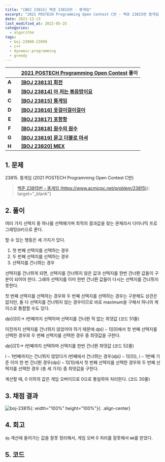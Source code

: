 ```yaml
---
title: "[BOJ 23815] 백준 23815번 - 똥게임"
excerpt: "2021 POSTECH Programming Open Contest C번 - 백준 23815번 똥게임 풀이"
date: 2021-12-13
last_modified_at: 2022-05-25
categories:
  - algorithm
tags:
  - boj-23000-23999
  - c++
  - dynamic-programming
  - greedy
---
```


|||[2021 POSTECH Programming Open Contest](https://burningfalls.github.io/contest/postech2021-baekjoon-contest) 풀이|
|:---:|:---:|:---|
|**A**||**[[BOJ 23813] 회전](https://burningfalls.github.io/algorithm/boj-23813/)**|
|**B**||**[[BOJ 23814] 아 저는 볶음밥이요](https://burningfalls.github.io/algorithm/boj-23814/)**|
|**C**||**[[BOJ 23815] 똥게임](https://burningfalls.github.io/algorithm/boj-23815/)**|
|**D**||**[[BOJ 23816] 옷걸이걸이걸이](https://burningfalls.github.io/algorithm/boj-23816/)**|
|**E**||**[[BOJ 23817] 포항항](https://burningfalls.github.io/algorithm/boj-23817/)**|
|**F**||**[[BOJ 23818] 원수의 원수](https://burningfalls.github.io/algorithm/boj-23818/)**|
|**G**||**[[BOJ 23819] 묻고 더블로 마셔](https://burningfalls.github.io/algorithm/boj-23819/)**|
|**H**||**[[BOJ 23820] MEX](https://burningfalls.github.io/algorithm/boj-23820/)**|

## 1. 문제
$23815$. 똥게임 (2021 POSTECH Programming Open Contest C번)

> [백준 23815번 - 똥게임 (https://www.acmicpc.net/problem/23815)](https://www.acmicpc.net/problem/23815){: target="_blank"}

## 2. 풀이

여러 가지 선택지 중 하나를 선택해가며 최적의 결과값을 찾는 문제라서 다이나믹 프로그래밍(`DP`)으로 푼다.

할 수 있는 행동은 세 가지가 있다.

1. 첫 번째 선택지를 선택하는 경우
2. 두 번째 선택지를 선택하는 경우
3. 선택지를 건너뛰는 경우

선택지를 건너뛰게 되면, 선택지를 건너뛰지 않은 값과 선택지를 한번 건너뛴 값들이 구분이 되어야 한다. 그래야 선택지를 이미 한번 건너뛴 값들이 다시는 선택지를 건너뛰지 못한다. 

첫 번째 선택지를 선택하는 경우와 두 번째 선택지를 선택하는 경우는 구분해도 상관은 없지만, 둘 다 선택지를 건너뛰지 않는 경우이므로 바로 maximum을 구해서 하나의 케이스로 통합할 수도 있다.

$dp[i][0] \rightarrow$ $i$번째까지 선택하며 선택지를 건너뛴 적 없는 최댓값 (코드 51줄)

이전까지 선택지를 건너뛰지 않았어야 하기 때문에 $dp[i-1][0]$에서 첫 번째 선택지를 선택한 경우와 두 번째 선택지를 선택한 경우 중 최댓값을 구한다.

$dp[i][1] \rightarrow$ $i$번째까지 선택하며 선택지를 한번 건너뛴 최댓값 (코드 52줄)

$i-1$번째까지는 건너뛰지 않았다가 $i$번째에서 건너뛰는 경우($dp[i-1][0]$), $i-1$번째 기준 이미 한 번 건너뛴 경우($dp[i-1][1]$)에서 첫 번째 선택지를 선택한 경우와 두 번째 선택지를 선택한 경우 (총 세 가지) 중 최댓값을 구한다.

계산할 때, $0$ 이하의 값은 게임 오버이므로 $0$으로 통일하여 처리한다. (코드 30줄)

## 3. 채점 결과

![boj-23815](https://user-images.githubusercontent.com/30232837/160779491-1c418b5c-3220-49d3-8650-8dd1b096b0da.png "boj-23815"){: width="100%" height="100%"}{: .align-center}

## 4. 회고

`dp` 계산에 들어가는 값을 잘못 정리해서, 게임 오버 $0$ 처리를 잘못해서 `WA`를 받았다.

## 5. 코드

<script src="https://gist.github.com/BurningFalls/9bd8c60b27a9d7485d5bd73f0254529d.js"></script>